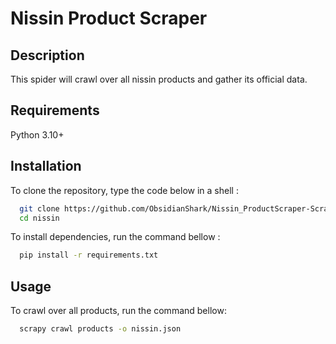 # Nissin Product Scraper



## Description

This spider will crawl over all nissin products and gather its official data.


## Requirements

Python 3.10+


## Installation

To clone the repository, type the code below in a shell :

```bash
  git clone https://github.com/ObsidianShark/Nissin_ProductScraper-Scrapy.git
  cd nissin
```

To install dependencies, run the command bellow :

```bash
  pip install -r requirements.txt
```



## Usage


To crawl over all products, run the command bellow:

```bash
  scrapy crawl products -o nissin.json
```




